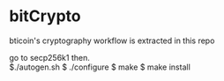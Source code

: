 # bitCrypto
bticoin's cryptography workflow is extracted in this repo

go to secp256k1 then.
<br>
$./autogen.sh
$ ./configure 
$ make
$ make install

